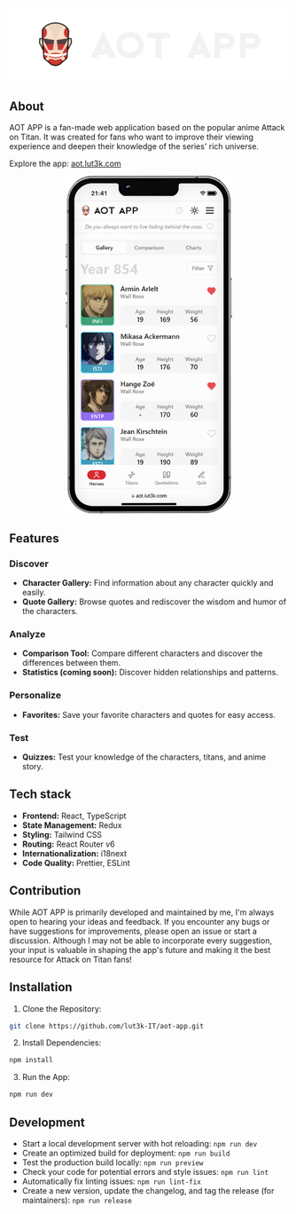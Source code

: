 <div align="center">
  <img src="public/assets/img/long-logo-white.png">
</div>

## About

AOT APP is a fan-made web application based on the popular anime Attack on Titan. It was created for
fans who want to improve their viewing experience and deepen their knowledge of the series&apos; rich universe.

Explore the app: <a href="https://aot.lut3k.com" target="_blank">aot.lut3k.com</a>

<div align="center">
  <img src="public/assets/img/AOT-APP-iPhone-13-mockup.png" alt="AOT APP iPhone mockup" style="width: 300px;">
</div>

## Features

### Discover

- **Character Gallery:** Find information about any character quickly and easily.
- **Quote Gallery:** Browse quotes and rediscover the wisdom and humor of the characters.

### Analyze

- **Comparison Tool:** Compare different characters and discover the differences between them.
- **Statistics (coming soon):** Discover hidden relationships and patterns.

### Personalize

- **Favorites:** Save your favorite characters and quotes for easy access.

### Test

- **Quizzes:** Test your knowledge of the characters, titans, and anime story.

## Tech stack

- **Frontend:** React, TypeScript
- **State Management:** Redux
- **Styling:** Tailwind CSS
- **Routing:** React Router v6
- **Internationalization:** i18next
- **Code Quality:** Prettier, ESLint

## Contribution

While AOT APP is primarily developed and maintained by me, I'm always open to hearing your ideas and feedback. If you encounter any bugs or have suggestions for improvements, please open an issue or start a discussion. Although I may not be able to incorporate every suggestion, your input is valuable in shaping the app's future and making it the best resource for Attack on Titan fans!

## Installation

1. Clone the Repository:

```bash
git clone https://github.com/lut3k-IT/aot-app.git
```

2. Install Dependencies:

```bash
npm install
```

3. Run the App:

```bash
npm run dev
```

## Development

- Start a local development server with hot reloading: `npm run dev`
- Create an optimized build for deployment: `npm run build`
- Test the production build locally: `npm run preview`
- Check your code for potential errors and style issues: `npm run lint`
- Automatically fix linting issues: `npm run lint-fix`
- Create a new version, update the changelog, and tag the release (for maintainers): `npm run release`
